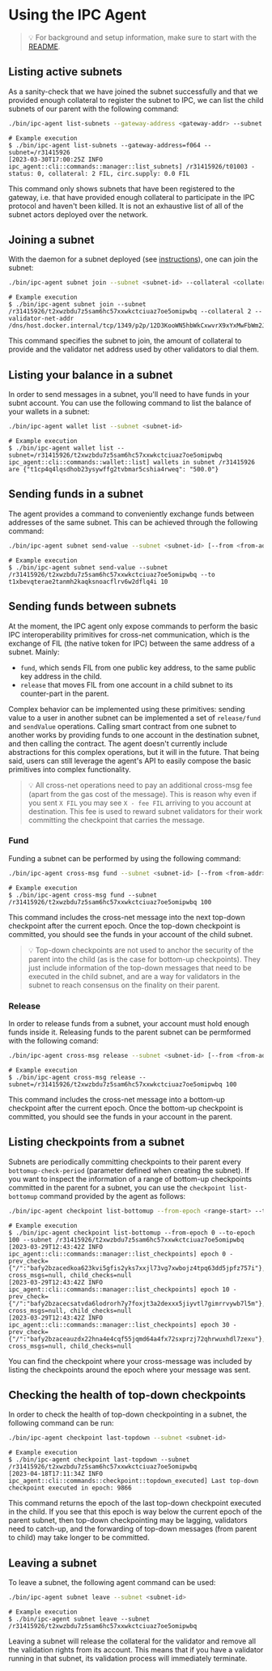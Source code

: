 # Using the IPC Agent

>💡 For background and setup information, make sure to start with the [README](/README.md).

## Listing active subnets

As a sanity-check that we have joined the subnet successfully and that we provided enough collateral to register the subnet to IPC, we can list the child subnets of our parent with the following command:

```bash
./bin/ipc-agent list-subnets --gateway-address <gateway-addr> --subnet <parent-subnet-id>
```
```console
# Example execution
$ ./bin/ipc-agent list-subnets --gateway-address=f064 --subnet=/r31415926
[2023-03-30T17:00:25Z INFO  ipc_agent::cli::commands::manager::list_subnets] /r31415926/t01003 - status: 0, collateral: 2 FIL, circ.supply: 0.0 FIL
```

This command only shows subnets that have been registered to the gateway, i.e. that have provided enough collateral to participate in the IPC protocol and haven't been killed. It is not an exhaustive list of all of the subnet actors deployed over the network.

## Joining a subnet

With the daemon for a subnet deployed (see [instructions](/docs/subnet.md)), one can join the subnet:
```bash
./bin/ipc-agent subnet join --subnet <subnet-id> --collateral <collateral_amount> --validator-net-addr <libp2p-add-validator>
```
```console
# Example execution
$ ./bin/ipc-agent subnet join --subnet /r31415926/t2xwzbdu7z5sam6hc57xxwkctciuaz7oe5omipwbq --collateral 2 --validator-net-addr /dns/host.docker.internal/tcp/1349/p2p/12D3KooWN5hbWkCxwvrX9xYxMwFbWm2Jpa1o4qhwifmSw3Fb
```
This command specifies the subnet to join, the amount of collateral to provide and the validator net address used by other validators to dial them.

## Listing your balance in a subnet
In order to send messages in a subnet, you'll need to have funds in your subnt account. You can use the following command to list the balance of your wallets in a subnet:
```bash
./bin/ipc-agent wallet list --subnet <subnet-id>
```
```console
# Example execution
$ ./bin/ipc-agent wallet list --subnet=/r31415926/t2xwzbdu7z5sam6hc57xxwkctciuaz7oe5omipwbq
ipc_agent::cli::commands::wallet::list] wallets in subnet /r31415926 are {"t1cp4q4lqsdhob23ysywffg2tvbmar5cshia4rweq": "500.0"}
```

## Sending funds in a subnet

The agent provides a command to conveniently exchange funds between addresses of the same subnet. This can be achieved through the following command:
```bash
./bin/ipc-agent subnet send-value --subnet <subnet-id> [--from <from-addr>] --to <to-addr> <value>
```
```console
# Example execution
$ ./bin/ipc-agent subnet send-value --subnet /r31415926/t2xwzbdu7z5sam6hc57xxwkctciuaz7oe5omipwbq --to t1xbevqterae2tanmh2kaqksnoacflrv6w2dflq4i 10
```

## Sending funds between subnets

At the moment, the IPC agent only expose commands to perform the basic IPC interoperability primitives for cross-net communication, which is the exchange of FIL (the native token for IPC) between the same address of a subnet. Mainly:
- `fund`, which sends FIL from one public key address, to the same public key address in the child.
- `release` that moves FIL from one account in a child subnet to its counter-part in the parent.

Complex behavior can be implemented using these primitives: sending value to a user in another subnet can be implemented a set of `release/fund` and `sendValue` operations. Calling  smart contract from one subnet to another works by providing funds to one account in the destination subnet, and then calling the contract. The agent doesn't currently include abstractions for this complex operations, but it will in the future. That being said, users can still leverage the agent's API to easily compose the basic primitives into complex functionality.

>💡 All cross-net operations need to pay an additional cross-msg fee (apart from the gas cost of the message). This is reason why even if you sent `X FIL` you may see `X - fee FIL` arriving to you account at destination. This fee is used to reward subnet validators for their work committing the checkpoint that carries the message.

### Fund
Funding a subnet can be performed by using the following command:
```bash
./bin/ipc-agent cross-msg fund --subnet <subnet-id> [--from <from-addr>] <amount>
```
```console
# Example execution
$ ./bin/ipc-agent cross-msg fund --subnet /r31415926/t2xwzbdu7z5sam6hc57xxwkctciuaz7oe5omipwbq 100
```
This command includes the cross-net message into the next top-down checkpoint after the current epoch. Once the top-down checkpoint is committed, you should see the funds in your account of the child subnet.

>💡 Top-down checkpoints are not used to anchor the security of the parent into the child (as is the case for bottom-up checkpoints). They just include information of the top-down messages that need to be executed in the child subnet, and are a way for validators in the subnet to reach consensus on the finality on their parent.

### Release
In order to release funds from a subnet, your account must hold enough funds inside it. Releasing funds to the parent subnet can be permformed with the following comand:
```bash
./bin/ipc-agent cross-msg release --subnet <subnet-id> [--from <from-addr>] <amount>
```
```console
# Example execution
$ ./bin/ipc-agent cross-msg release --subnet=/r31415926/t2xwzbdu7z5sam6hc57xxwkctciuaz7oe5omipwbq 100
```
This command includes the cross-net message into a bottom-up checkpoint after the current epoch. Once the bottom-up checkpoint is committed, you should see the funds in your account in the parent. 


## Listing checkpoints from a subnet

Subnets are periodically committing checkpoints to their parent every `bottomup-check-period` (parameter defined when creating the subnet). If you want to inspect the information of a range of bottom-up checkpoints committed in the parent for a subnet, you can use the `checkpoint list-bottomup` command provided by the agent as follows: 
```bash
./bin/ipc-agent checkpoint list-bottomup --from-epoch <range-start> --to-epoch <range-end> --subnet <subnet-id>
```
```console
# Example execution
$ ./bin/ipc-agent checkpoint list-bottomup --from-epoch 0 --to-epoch 100 --subnet /r31415926/t2xwzbdu7z5sam6hc57xxwkctciuaz7oe5omipwbq
[2023-03-29T12:43:42Z INFO  ipc_agent::cli::commands::manager::list_checkpoints] epoch 0 - prev_check={"/":"bafy2bzacedkoa623kvi5gfis2yks7xxjl73vg7xwbojz4tpq63dd5jpfz757i"}, cross_msgs=null, child_checks=null
[2023-03-29T12:43:42Z INFO  ipc_agent::cli::commands::manager::list_checkpoints] epoch 10 - prev_check={"/":"bafy2bzacecsatvda6lodrorh7y7foxjt3a2dexxx5jiyvtl7gimrrvywb7l5m"}, cross_msgs=null, child_checks=null
[2023-03-29T12:43:42Z INFO  ipc_agent::cli::commands::manager::list_checkpoints] epoch 30 - prev_check={"/":"bafy2bzaceauzdx22hna4e4cqf55jqmd64a4fx72sxprzj72qhrwuxhdl7zexu"}, cross_msgs=null, child_checks=null
```
You can find the checkpoint where your cross-message was included by listing the checkpoints around the epoch where your message was sent.

## Checking the health of top-down checkpoints
In order to check the health of top-down checkpointing in a subnet, the following command can be run:
```bash
./bin/ipc-agent checkpoint last-topdown --subnet <subnet-id>
```
```console
# Example execution
$ ./bin/ipc-agent checkpoint last-topdown --subnet /r31415926/t2xwzbdu7z5sam6hc57xxwkctciuaz7oe5omipwbq
[2023-04-18T17:11:34Z INFO  ipc_agent::cli::commands::checkpoint::topdown_executed] Last top-down checkpoint executed in epoch: 9866
```

This command returns the epoch of the last top-down checkpoint executed in the child. If you see that this epoch is way below the current epoch of the parent subnet, then top-down checkpointing may be lagging, validators need to catch-up, and the forwarding of top-down messages (from parent to child) may take longer to be committed.

## Leaving a subnet

To leave a subnet, the following agent command can be used:
```bash
./bin/ipc-agent subnet leave --subnet <subnet-id>
```
```console
# Example execution
$ ./bin/ipc-agent subnet leave --subnet /r31415926/t2xwzbdu7z5sam6hc57xxwkctciuaz7oe5omipwbq
```
Leaving a subnet will release the collateral for the validator and remove all the validation rights from its account. This means that if you have a validator running in that subnet, its validation process will immediately terminate.
